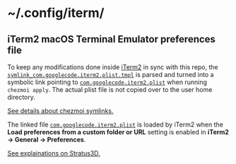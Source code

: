 # ~/.config/iterm/

## iTerm2 macOS Terminal Emulator preferences file

To keep any modifications done inside [iTerm2](https://iterm2.com/) in sync with this repo, the [`symlink_com.googlecode.iterm2.plist.tmpl`](./symlink_com.googlecode.iterm2.plist.tmpl) is parsed and turned into a symbolic link pointing to [`com.googlecode.iterm2.plist`](./com.googlecode.iterm2.plist) when running `chezmoi apply`. The actual plist file is not copied over to the user home directory.

[See details about chezmoi symlinks.](https://www.chezmoi.io/docs/how-to/)

The linked file [`com.googlecode.iterm2.plist`](./com.googlecode.iterm2.plist) is loaded by iTerm2 when the **Load preferences from a custom folder or URL** setting is enabled in **iTerm2 → General → Preferences**.

[See explainations on Stratus3D.](http://stratus3d.com/blog/2015/02/28/sync-iterm2-profile-with-dotfiles-repository/)
